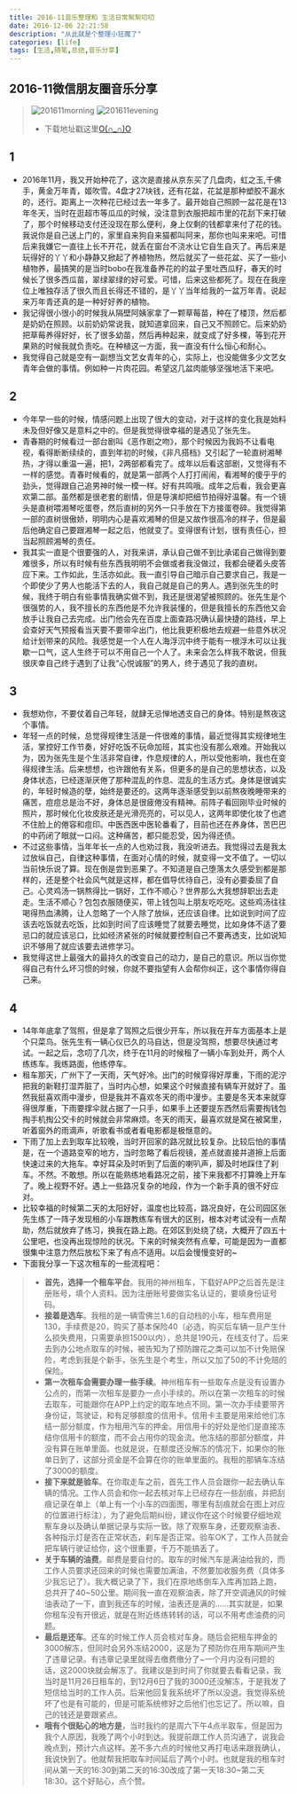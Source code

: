 ```yaml
---
title: 2016-11音乐整理和 生活日常絮絮叨叨
date: 2016-12-06 22:21:58
description: "从此就是个整理小狂魔了"
categories: [life]
tags: [生活,随笔,总结,音乐分享]          
---
```

 
<!-- more -->

## 2016-11微信朋友圈音乐分享

> ![201611morning](http://dusk-life.b0.upaiyun.com/2016/music_share_201611_morning.jpg)
> ![201611evening](http://dusk-life.b0.upaiyun.com/2016/music_share_201611_evening.jpg)
> - 下载地址戳这里[O(∩_∩)O](http://pan.baidu.com/s/1eSsTrge)

## 1

- 2016年11月，我又开始种花了，这次是直接从京东买了几盘肉，虹之玉,千佛手，黄金万年青，姬吹雪。4盘才27块钱，还有花盆，花盆是那种塑胶不漏水的，还行。距离上一次种花已经过去一年多了。最开始自己照顾一盆花是在13年冬天，当时在逛超市等瓜瓜的时候，没注意到衣服把超市里的花刮下来打破了，那个时候移动支付还没现在那么便利，身上仅剩的钱都拿来付了花的钱。我说你是自己送上门的，家里自来狗自来猫都叫阿来，那你也叫来来吧。可惜后来我嫌它一直往上长不开花，就丢在窗台不浇水让它自生自灭了。再后来是玩得好的丫丫和小静静又掀起了养植物热，然后就买了一些花盆、买了一些小植物养，最搞笑的是当时bobo在我准备养花的的盆子里吐西瓜籽，春天的时候长了很多西瓜苗，翠绿翠绿的好可爱。可惜，后来这些都死了。现在在我座位上唯独存活了很久而且长得还不错的，是丫丫当年给我的一盆万年青。说起来万年青还真的是一种好好养的植物。
- 我记得很小很小的时候我从隔壁阿姨家拿了一颗草莓苗，种在了楼顶，然后都是奶奶在照顾。以前奶奶常说我，就知道拿回来，自己又不照顾它。后来奶奶把草莓养得好好，长了很多幼苗，然后再种起来，就变成了好多棵，等到花开果熟的时候我就负责吃。在种植这一方面，我一直没有什么恒心和耐心。
- 我觉得自己就是空有一副想当文艺女青年的心，实际上，也没能做多少文艺女青年会做的事情。例如种一片肉花园。希望这几盆肉能够坚强地活下来吧。

## 2

- 今年早一些的时候，情感问题上出现了很大的变动，对于这样的变化我是始料未及但好像又是意料之中的。但是我觉得很幸福的是遇见了张先生。
- 青春期的时候看过一部台剧叫《恶作剧之吻》，那个时候因为我妈不让看电视，看得断断续续的，直到年初的时候，《非凡搭档》又引起了一轮直树湘琴热，才得以重温一遍，把1，2两部都看完了。成年以后看这部剧，又觉得有不一样的感觉。青春时候看的，就是第一部两个人打打闹闹，看湘琴的傻乎乎的劲头，觉得跟自己追男神时候一模一样。好有共鸣哦。成年之后看，我会更喜欢第二部。虽然都是很老套的剧情，但是导演却把细节拍得好温馨。有一个镜头是直树喂湘琴吃蛋卷，然后直树的另外一只手放在下方接蛋卷碎。我觉得第一部的直树很傲娇，明明内心是喜欢湘琴的但是又故作很高冷的样子，但是最后他确定自己要跟湘琴一起之后，他就变了。变得很有计划，很有责任心，担当起照顾湘琴的责任。
- 我其实一直是个很要强的人，对我来讲，承认自己做不到比承诺自己做得到要难很多，所以有时候有些东西我明明不会做或者我没做过，我都会硬着头皮答应下来。工作如此，生活亦如此。我一直引导自己暗示自己要求自己，我是一个即使少了男人也能活下去的人，我自己就是自己的男人。遇到张先生的时候，我终于明白有些事情我确实做不到，我还是很渴望被照顾的。张先生是个很强势的人，我不擅长的东西他是不允许我装懂的，但是我擅长的东西他又会放手让我自己去完成。出门他会先在百度上面查路况确认最快捷的路线，早上会查好天气预报看当天要不要带伞出门，他比我更积极地去规避一些意外状况给计划带来的风险。我感觉是一个人在人海浮沉中终于能有一根浮木可以让我歇一口气，这人生终于可以不用自己一个人了。未来会怎么样我不敢说，但我很庆幸自己终于遇到了让我“心悦诚服”的男人，终于遇见了我的直树。

## 3 

- 我想劝你，不要仗着自己年轻，就肆无忌惮地透支自己的身体。特别是熬夜这个事情。
- 年轻一点的时候，总觉得规律生活是一件很难的事情，最近觉得其实规律地生活，掌控好工作节奏，好好吃饭不玩命加班，其实也没有那么艰难。开始我以为，因为张先生是个生活非常自律，作息规律的人，所以受他影响，我也在变得规律生活。后来想想，也许跟他有关系，但更多的是自己的思想状态，以及身体状态，已经逐渐厌倦了那种混乱的作息、混乱的生活方式。身体是很诚实的，年轻时候造的孽，始终是要还的。这两年逐渐感受到以前熬夜晚睡带来的痛苦，痘痘总是治不好，身体总是很疲倦没有精神。前阵子看回刚毕业时候的照片，那时候化化妆皮肤还是光滑亮亮的，可以见人，这两年即使化妆了也遮不住脸上的倦容和痘印。中医西医中医轮番看了，目前也还在养身体，苦巴巴的中药闭了眼就一口闷。这种痛苦，都只能忍受，因为得还债。
- 不过这些事情，当年年长一点的人也劝过我，我没听进去。我觉得过去是我太过放纵自己，自律这种事情，在面对心情的时候，就变得一文不值了。一切以当前快乐说了算。现在倒是尝到恶果了。不知道是自己堕落太久感受到都是那样的，还是整个社会风气就是这样，都在倡导优待自己，没有必要委屈了自己。心灵鸡汤一锅熬得比一锅好，工作不顺心？世界那么大我想辞职出去走走。生活不顺心？包包衣服随便买，带上钱包叫上朋友吃吃吃。这些鸡汤往往喝得热血沸腾，让人忽略了一个人除了放纵，还应该自律。比如说到时间了应该去吃饭就去吃饭，比如到时间了应该睡觉了就要去睡觉，比如身体不适了要忌口的就应该忌口，比如经济紧张的时候就要控制自己不要再透支，比如说知识不够用了就应该要去进修学习。
- 我觉得这世上最强大的最持久的改变自己的动力，是自己的意识。所以当你觉得自己有什么坏习惯的时候，你就不要指望有人会帮你纠正，这个事情你得自己来。

## 4

- 14年年底拿了驾照，但是拿了驾照之后很少开车，所以我在开车方面基本上是个只菜鸟。张先生有一辆心仪已久的马自达，但是没驾照，想要尽快通过考试。一起之后，念叨了几次，终于在11月的时候租了一辆小车到处开，两个人练练车。我练路面，他练停车。
- 租车那天，广州下了一天雨，天气好冷。出门的时候穿得好厚重，下雨的泥泞把我的新鞋打湿弄脏了，当时内心想，如果这个时候直接有辆车开就好了。虽然我挺喜欢雨中漫步，但是我并不喜欢冬天的雨中漫步。主要是冬天本来就穿得很厚重，下雨要撑伞就占据了一只手，如果手上还要提东西然后需要掏钱包掏手机掏公交卡的时候就会非常麻烦。冬天的雨天，最喜欢就是窝在被窝里，听着窗外的雨滴声，听歌看书或者看电影都是极惬意的。
- 下雨了加上去到取车比较晚，当时开回家的路况就比较复杂。比较后怕的事情是，在一个道路变窄的地方，当时忽略了看后视镜，差点就直接并道擦上后面快速过来的大拖车。幸好耳朵及时听到了后面的喇叭声，脚及时地踩住了刹车。不然。不敢想。所以在能熟练地看路况之前，接下来我都不打算晚上开车了。晚上视野不好。遇上一些路况复杂的地段，作为一个新手真的很不好应对。
- 比较幸福的时候第二天的太阳好好，温度也比较高，路况良好，在公司园区张先生练了一阵子发现租的小车跟教练车有很大的区别，根本对考试没有一点帮助，然后就放弃了练习，换我在路上跑。在郊区到处绕了绕，大概开了四五十公里吧，也没再出现惊险的状况。下来的时候突然有点晕，可能是因为一直都很集中注意力然后放松下来了有点不适用。以后会慢慢变好的~
- 下面我分享一下这次租车的一些流程吧：
> - **首先，选择一个租车平台**。我用的神州租车，下载好APP之后首先是注册账号，填个人资料。因为注册账号要做实名认证的，要填身份证号码。
> - **接着是选车**。我租的是一辆雪佛兰1.6的自动档的小车，租车费用是130，手续费是20，购买了基本保险40（必选，购买后车辆一旦产生什么损失费用，只需要承担1500以内），总共是190元，在线支付了。后来去到办公地点取车的时候，被告知为了预防蹭花之类可以加不计免赔保险，考虑到我是个新手，张先生是个考生，所以又加了50的不计免赔的保险。
> - **第一次租车会需要办理一些手续**。神州租车有一些取车点是没有设置办公点的，而第一次租车是要办一点小手续的。所以在第一次租车的时候去取车，可能跟你在APP上约定的取车地点不同。第一次办手续要带齐身份证，驾驶证，和有足够额度的信用卡。信用卡主要是用来给他们冻结一部分额度，作为租用汽车的押金。用信用卡的好处是他们是直接冻结你信用卡的额度，而不会占用你的现金流。他冻结的那部分额度，并没有算在账单里面。也就是说，在额度还没解冻的情况下，如果你的账单日到了，这部分资金是不会算在你的账单里面的。我租的那辆车冻结了3000的额度。
> - **接下来就是验车**。在你取走车之前，首先工作人员会跟你一起去确认车辆的情况。工作人员会和你一起去核对车上已经存在一些刮痕，并把刮痕记录在单上（单上有一个小车的四面图，哪里有刮痕就会在图上对应的位置进行标注），为了避免后期纠纷，建议你在这个时候要仔细地观察车身以及确认单据记录与实际一致。除了观察车身，还要观察油表、各种指示灯是否在正常状态，刹车是否正常。验车OK了，工作人员就会把车辆行驶证给你，这个很重要，千万不能搞丢了。
> - **关于车辆的油费**。邮费是要自付的。取车的时候汽车是满油给我的，而工作人员要求还回来的时候也需要加满油，不然要加收服务费（具体多少我忘记了）。我大概记录了下，我们在原地练倒车入库再加路上跑，总共开了40~50公里。期间我一直在观察油表，除了开空调通风的时候油表动了一下，直到我还车的时候，油表还是满的……其实就是，如果你租车没有开很远，就是在附近练练转转的话，可以不用考虑油费的问题。
> - **最后是还车**。还车的时候工作人员会核对车身。随后会把租车押金的3000解冻，但同时会另外冻结2000，这是为了预防你在用车期间产生了违章记录。有违章记录里就得去缴费缴分了~一个月内没有问题的话，这2000块就会解冻了。我建议是到时间了你就要去看看记录，我当时是11月26日租车的，到12月6日了我的3000还没解冻，于是我发了短信给当时的工作人员。后来他回复我系统坏了所以没退。我觉得系统坏了也是有可能的，但是可能系统修好之后他们也忘记了。所以嘛，自己的钱还是要跟紧点。
> - **哦有个很贴心的地方是**，当时我约的是周六下午4点半取车，但是因为我个人原因，我晚了两个小时到达。我提前跟工作人员沟通了，说我会晚点到，预计六点这样。差不多六点的时候他又再打电话来跟我确认，我说快到了。他就帮我把取车时间延后了两个小时。也就是我的租车时间从第一天的16:30到第二天的16:30改成了第一天18:30~第二天18:30。这个好贴心，点个赞。


